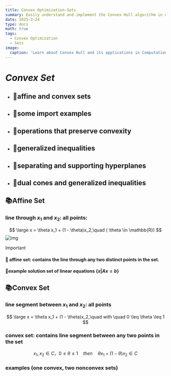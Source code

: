 ```yaml
---
title: Convex Optimization-Sets
summary: Easily understand and implement the Convex Hull algorithm in computational geometry.
date: 2025-3-24
type: docs
math: true
tags:
  - Convex Optimization
  - Sets
image:
  caption: 'Learn about Convex Hull and its applications in Computational Geometry'
---
```


#                                                                                                                                               *Convex  Set*



- ## 🎈affine and convex sets

- ## 🎈some import examples

- ## 🎈operations that preserve convexity

- ## 🎈generalized inequalities

- ## 🎈separating and supporting hyperplanes

- ## 🎈dual cones and generalized inequalities





## 📚Affine Set

### **line through $x_1$ and $x_2$: all points**:


$$
\large   x = \theta x_1 + (1 - \theta)x_2,\quad ( \theta \in \mathbb{R})
$$
![img](https://fmin.xyz/docs/theory/convex%20sets/line.svg)

> [!IMPORTANT]
>
> #### 🚀 affine set: contains the line through any two distinct points in the set.
>
> #### 🚀example solution set of linear equations  {${x| Ax = b}$}



## 📚Convex Set

### line segment between $x_1$ and $x_2$: all points

$$
\large   x = \theta x_1 + (1 - \theta)x_2,\quad with \quad 0 \leq \theta \leq 1
$$

### convex set: contains line segment between any two points in the set

$$
x_1, x_2 \in C ，0 \leq \theta \leq 1 \quad then \quad \theta x_1 + (1 - \theta) x_2 \in C
$$

### examples (one convex, two nonconvex sets)

